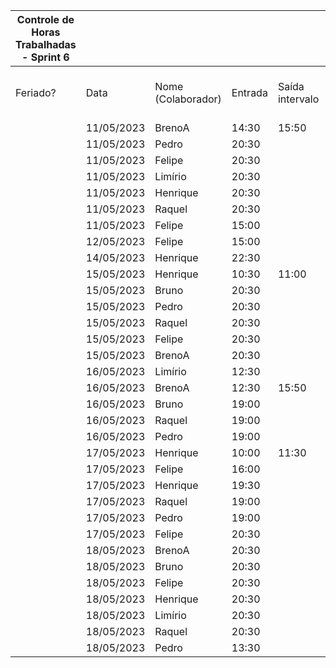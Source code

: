 | Controle de Horas Trabalhadas - Sprint 6 |  |  |  |  |  |  |  |  |  |  |
| --- | --- | --- | --- | --- | --- | --- | --- | --- | --- | --- |
| Feriado? | Data | Nome (Colaborador) | Entrada | Saída intervalo | Retorno intervalo | Saída | Total horas |  | Nome (Colaborador) | Total horas do sprint |
|  | 11/05/2023 | BrenoA | 14:30 | 15:50 | 20:30 | 22:30 | 3:20:00 |  | BrenoA | 10:10 |
|  | 11/05/2023 | Pedro | 20:30 |  |  | 22:30 | 2:00:00 |  | Bruno | 03:30 |
|  | 11/05/2023 | Felipe | 20:30 |  |  | 22:30 | 2:00:00 |  | Felipe | 12:30 |
|  | 11/05/2023 | Limírio | 20:30 |  |  | 22:30 | 2:00:00 |  | Henrique | 10:38 |
|  | 11/05/2023 | Henrique | 20:30 |  |  | 22:30 | 2:00:00 |  | Limírio | 06:50 |
|  | 11/05/2023 | Raquel | 20:30 |  |  | 22:30 | 2:00:00 |  | Pedro | 08:30 |
|  | 11/05/2023 | Felipe | 15:00 |  |  | 18:00 | 3:00:00 |  | Raquel | 08:30 |
|  | 12/05/2023 | Felipe | 15:00 |  |  | 18:00 | 3:00:00 |  |  |  |
|  | 14/05/2023 | Henrique | 22:30 |  |  | 23:30 | 1:00:00 |  |  |  |
|  | 15/05/2023 | Henrique | 10:30 | 11:00 | 20:30 | 22:00 | 2:00:00 |  |  |  |
|  | 15/05/2023 | Bruno | 20:30 |  |  | 21:00 | 0:30:00 |  |  |  |
|  | 15/05/2023 | Pedro | 20:30 |  |  | 22:00 | 1:30:00 |  |  |  |
|  | 15/05/2023 | Raquel | 20:30 |  |  | 22:00 | 1:30:00 |  |  |  |
|  | 15/05/2023 | Felipe | 20:30 |  |  | 22:00 | 1:30:00 |  |  |  |
|  | 15/05/2023 | BrenoA | 20:30 |  |  | 22:00 | 1:30:00 |  |  |  |
|  | 16/05/2023 | Limírio | 12:30 |  |  | 15:50 | 3:20:00 |  |  |  |
|  | 16/05/2023 | BrenoA | 12:30 | 15:50 | 20:00 | 20:30 | 3:50:00 |  |  |  |
|  | 16/05/2023 | Bruno | 19:00 |  |  | 20:30 | 1:30:00 |  |  |  |
|  | 16/05/2023 | Raquel | 19:00 |  |  | 20:30 | 1:30:00 |  |  |  |
|  | 16/05/2023 | Pedro | 19:00 |  |  | 20:30 | 1:30:00 |  |  |  |
|  | 17/05/2023 | Henrique | 10:00 | 11:30 | 15:30 | 17:00 | 3:00:00 |  |  |  |
|  | 17/05/2023 | Felipe | 16:00 |  |  | 17:00 | 1:00:00 |  |  |  |
|  | 17/05/2023 | Henrique | 19:30 |  |  | 20:38 | 1:08:00 |  |  |  |
|  | 17/05/2023 | Raquel | 19:00 |  |  | 21:00 | 2:00:00 |  |  |  |
|  | 17/05/2023 | Pedro | 19:00 |  |  | 21:00 | 2:00:00 |  |  |  |
|  | 17/05/2023 | Felipe | 20:30 |  |  | 21:00 | 0:30:00 |  |  |  |
|  | 18/05/2023 | BrenoA | 20:30 |  |  | 22:00 | 1:30:00 |  |  |  |
|  | 18/05/2023 | Bruno | 20:30 |  |  | 22:00 | 1:30:00 |  |  |  |
|  | 18/05/2023 | Felipe | 20:30 |  |  | 22:00 | 1:30:00 |  |  |  |
|  | 18/05/2023 | Henrique | 20:30 |  |  | 22:00 | 1:30:00 |  |  |  |
|  | 18/05/2023 | Limírio | 20:30 |  |  | 22:00 | 1:30:00 |  |  |  |
|  | 18/05/2023 | Raquel | 20:30 |  |  | 22:00 | 1:30:00 |  |  |  |
|  | 18/05/2023 | Pedro | 13:30 |  |  | 15:00 | 1:30:00 |  |  |  |
